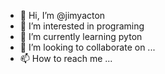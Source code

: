 - 👋 Hi, I’m @jimyacton
- 👀 I’m interested in programing
- 🌱 I’m currently learning pyton
- 💞️ I’m looking to collaborate on ...
- 📫 How to reach me ...

<!---
jimyacton/jimyacton is a ✨ special ✨ repository because its `README.md` (this file) appears on your GitHub profile.
You can click the Preview link to take a look at your changes.
--->
